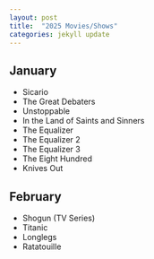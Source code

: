 ```yaml
---
layout: post
title:  "2025 Movies/Shows"
categories: jekyll update
---
```


## January
- Sicario
- The Great Debaters
- Unstoppable 
- In the Land of Saints and Sinners
- The Equalizer
- The Equalizer 2
- The Equalizer 3
- The Eight Hundred
- Knives Out

## February 
- Shogun (TV Series)
- Titanic
- Longlegs
- Ratatouille 